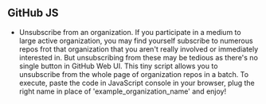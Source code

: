 
GitHub JS
---------

* Unsubscribe from an organization.
If you participate in a medium to large active organization, you may find yourself subscribe to
numerous repos frot that organization that you aren't really involved or immediately interested in. But unsubscribing from these may be tedious as there's no single button in GitHub Web UI.
This tiny script allows you to unsubscribe from the whole page of organization repos in a batch.
To execute, paste the code in JavaScript console in your browser, plug the right name in place of
'example_organization_name' and enjoy!
